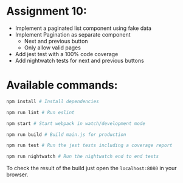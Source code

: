 # Assignment 10:

- Implement a paginated list component using fake data
- Implement Pagination as separate component
  - Next and previous button
  - Only allow valid pages
- Add jest test with a 100% code coverage
- Add nightwatch tests for next and previous buttons

# Available commands:

```bash
npm install # Install dependencies

npm run lint # Run eslint

npm start # Start webpack in watch/development mode

npm run build # Build main.js for production

npm run test # Run the jest tests including a coverage report

npm run nightwatch # Run the nightwatch end to end tests
```

To check the result of the build just open the `localhost:8080` in your
browser.
